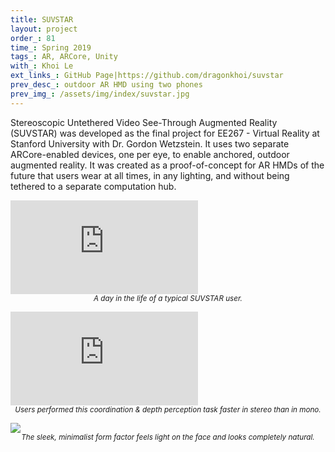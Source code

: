 ```yaml
---
title: SUVSTAR
layout: project
order_: 81
time_: Spring 2019
tags_: AR, ARCore, Unity
with_: Khoi Le
ext_links_: GitHub Page|https://github.com/dragonkhoi/suvstar
prev_desc_: outdoor AR HMD using two phones
prev_img_: /assets/img/index/suvstar.jpg
---
```


Stereoscopic Untethered Video See-Through Augmented Reality (SUVSTAR) was developed as the final project for EE267 - Virtual Reality at Stanford University with Dr. Gordon Wetzstein. It uses two separate ARCore-enabled devices, one per eye, to enable anchored, outdoor augmented reality. It was created as a proof-of-concept for AR HMDs of the future that users wear at all times, in any lighting, and without being tethered to a separate computation hub.

<p><div class="vid-wrapper-yt"><iframe src="https://youtube.com/embed/PGv5y24Hbx8?rel=0&amp;showinfo=0" frameborder="0" allow="encrypted-media" allowfullscreen></iframe></div>
<center><sub><i>A day in the life of a typical SUVSTAR user.</i></sub></center></p>

<p><div class="vid-wrapper-yt"><iframe src="https://youtube.com/embed/czkt2sznx3E?rel=0&amp;showinfo=0" frameborder="0" allow="encrypted-media" allowfullscreen></iframe></div>
<center><sub><i>Users performed this coordination & depth perception task faster in stereo than in mono.</i></sub></center></p>

<p><div class="img-wrapper"><img class="html-image" src="/assets/img/suvstar-pose.jpg"></div>
<center><sub><i>The sleek, minimalist form factor feels light on the face and looks completely natural.</i></sub></center></p>
